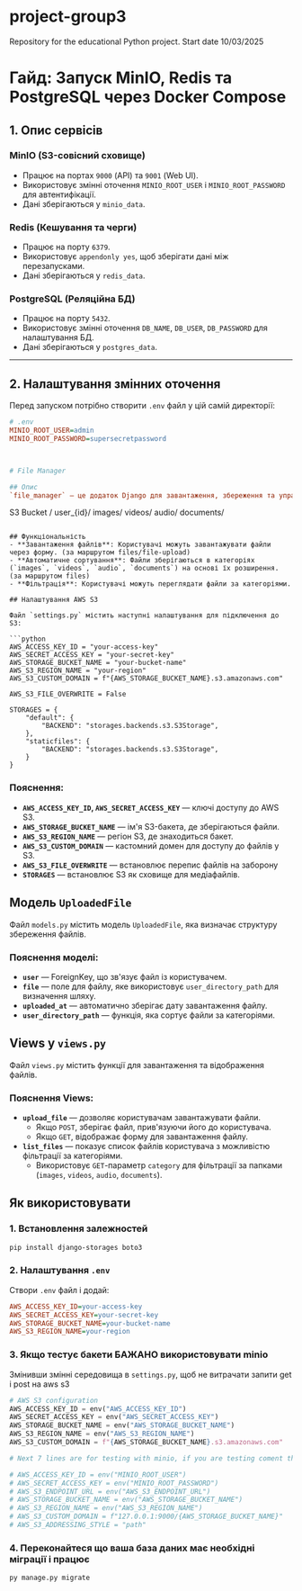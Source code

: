 # project-group3
Repository for the educational Python project. Start date 10/03/2025


# **Гайд: Запуск MinIO, Redis та PostgreSQL через Docker Compose**

## **1. Опис сервісів**
### **MinIO (S3-совісний сховище)**
- Працює на портах `9000` (API) та `9001` (Web UI).
- Використовує змінні оточення `MINIO_ROOT_USER` і `MINIO_ROOT_PASSWORD` для автентифікації.
- Дані зберігаються у `minio_data`.

### **Redis (Кешування та черги)**
- Працює на порту `6379`.
- Використовує `appendonly yes`, щоб зберігати дані між перезапусками.
- Дані зберігаються у `redis_data`.

### **PostgreSQL (Реляційна БД)**
- Працює на порту `5432`.
- Використовує змінні оточення `DB_NAME`, `DB_USER`, `DB_PASSWORD` для налаштування БД.
- Дані зберігаються у `postgres_data`.

---

## **2. Налаштування змінних оточення**
Перед запуском потрібно створити `.env` файл у цій самій директорії:

```ini
# .env
MINIO_ROOT_USER=admin
MINIO_ROOT_PASSWORD=supersecretpassword



# File Manager

## Опис
`file_manager` — це додаток Django для завантаження, збереження та управління файлами в AWS S3. Файли зберігаються у вигляді:

```
S3 Bucket /
    user_{id}/
        images/
        videos/
        audio/
        documents/
```

## Функціональність
- **Завантаження файлів**: Користувачі можуть завантажувати файли через форму. (за маршрутом files/file-upload)
- **Автоматичне сортування**: Файли зберігаються в категоріях (`images`, `videos`, `audio`, `documents`) на основі їх розширення. (за маршрутом files)
- **Фільтрація**: Користувачі можуть переглядати файли за категоріями.

## Налаштування AWS S3

Файл `settings.py` містить наступні налаштування для підключення до S3:

```python
AWS_ACCESS_KEY_ID = "your-access-key"
AWS_SECRET_ACCESS_KEY = "your-secret-key"
AWS_STORAGE_BUCKET_NAME = "your-bucket-name"
AWS_S3_REGION_NAME = "your-region"
AWS_S3_CUSTOM_DOMAIN = f"{AWS_STORAGE_BUCKET_NAME}.s3.amazonaws.com"

AWS_S3_FILE_OVERWRITE = False

STORAGES = {
    "default": {
        "BACKEND": "storages.backends.s3.S3Storage",
    },
    "staticfiles": {
        "BACKEND": "storages.backends.s3.S3Storage",
    }
}
```

### Пояснення:
- **`AWS_ACCESS_KEY_ID`, `AWS_SECRET_ACCESS_KEY`** — ключі доступу до AWS S3.
- **`AWS_STORAGE_BUCKET_NAME`** — ім'я S3-бакета, де зберігаються файли.
- **`AWS_S3_REGION_NAME`** — регіон S3, де знаходиться бакет.
- **`AWS_S3_CUSTOM_DOMAIN`** — кастомний домен для доступу до файлів у S3.
- **`AWS_S3_FILE_OVERWRITE`** — встановлює перепис файлів на заборону
- **`STORAGES`** — встановлює S3 як сховище для медіафайлів.




## Модель `UploadedFile`
Файл `models.py` містить модель `UploadedFile`, яка визначає структуру збереження файлів.

### Пояснення моделі:
- **`user`** — ForeignKey, що зв'язує файл із користувачем.
- **`file`** — поле для файлу, яке використовує `user_directory_path` для визначення шляху.
- **`uploaded_at`** — автоматично зберігає дату завантаження файлу.
- **`user_directory_path`** — функція, яка сортує файли за категоріями.

## Views у `views.py`
Файл `views.py` містить функції для завантаження та відображення файлів.

### Пояснення Views:
- **`upload_file`** — дозволяє користувачам завантажувати файли.
  - Якщо `POST`, зберігає файл, прив'язуючи його до користувача.
  - Якщо `GET`, відображає форму для завантаження файлу.
- **`list_files`** — показує список файлів користувача з можливістю фільтрації за категоріями.
  - Використовує `GET`-параметр `category` для фільтрації за папками (`images`, `videos`, `audio`, `documents`).

## Як використовувати

### 1. Встановлення залежностей
```sh
pip install django-storages boto3
```

### 2. Налаштування `.env`
Створи `.env` файл і додай:
```ini
AWS_ACCESS_KEY_ID=your-access-key
AWS_SECRET_ACCESS_KEY=your-secret-key
AWS_STORAGE_BUCKET_NAME=your-bucket-name
AWS_S3_REGION_NAME=your-region
```

### 3. Якщо тестує бакети БАЖАНО використовувати minio
Змінивши змінні середовища в `settings.py`, щоб не витрачати запити get і post на aws s3
```python
# AWS S3 configuration
AWS_ACCESS_KEY_ID = env("AWS_ACCESS_KEY_ID")
AWS_SECRET_ACCESS_KEY = env("AWS_SECRET_ACCESS_KEY")
AWS_STORAGE_BUCKET_NAME = env("AWS_STORAGE_BUCKET_NAME")
AWS_S3_REGION_NAME = env("AWS_S3_REGION_NAME")
AWS_S3_CUSTOM_DOMAIN = f"{AWS_STORAGE_BUCKET_NAME}.s3.amazonaws.com"

# Next 7 lines are for testing with minio, if you are testing coment the above 5 lines and uncomment the next 7 lines

# AWS_ACCESS_KEY_ID = env("MINIO_ROOT_USER")
# AWS_SECRET_ACCESS_KEY = env("MINIO_ROOT_PASSWORD")
# AWS_S3_ENDPOINT_URL = env("AWS_S3_ENDPOINT_URL")
# AWS_STORAGE_BUCKET_NAME = env("AWS_STORAGE_BUCKET_NAME")
# AWS_S3_REGION_NAME = env("AWS_S3_REGION_NAME")
# AWS_S3_CUSTOM_DOMAIN = f"127.0.0.1:9000/{AWS_STORAGE_BUCKET_NAME}"
# AWS_S3_ADDRESSING_STYLE = "path"
```


### 4. Переконайтеся що ваша база даних має необхідні міграції і працює
```sh
py manage.py migrate
```


